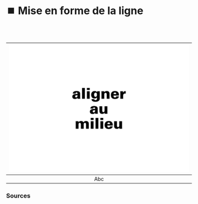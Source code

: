 # ⏹️ Mise en forme de la ligne

  
### &nbsp;

|![](links/0-Ligne27.gif) |
|:---:|
| Abc |



### Sources

<!-- - **Prénom Nom**  
  *Titre*, 0000 -->

<!-- [^1]: Adrian Frutiger, *Type, Sign, Symbol*, 1980 -->

